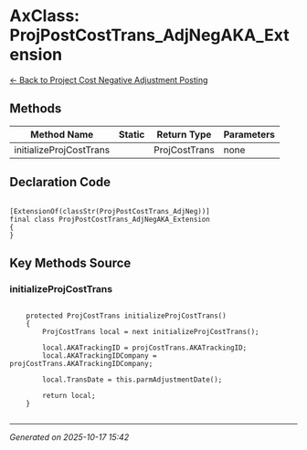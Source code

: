 # AxClass: ProjPostCostTrans_AdjNegAKA_Extension

[← Back to Project Cost Negative Adjustment Posting](../README.md)

## Methods

| Method Name | Static | Return Type | Parameters |
|-------------|--------|-------------|------------|
| initializeProjCostTrans |  | ProjCostTrans | none |

## Declaration Code

```xpp

[ExtensionOf(classStr(ProjPostCostTrans_AdjNeg))]
final class ProjPostCostTrans_AdjNegAKA_Extension
{
}

```

## Key Methods Source

### initializeProjCostTrans

```xpp

    protected ProjCostTrans initializeProjCostTrans()
    {
        ProjCostTrans local = next initializeProjCostTrans();

        local.AKATrackingID = projCostTrans.AKATrackingID;
        local.AKATrackingIDCompany = projCostTrans.AKATrackingIDCompany;

        local.TransDate = this.parmAdjustmentDate();

        return local;
    }


```

---

*Generated on 2025-10-17 15:42*
